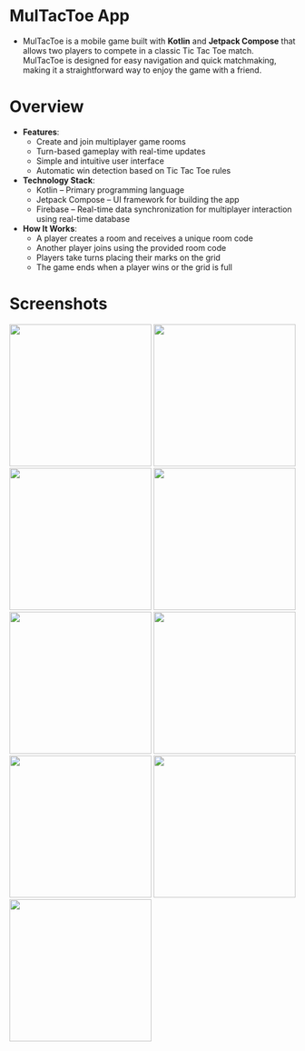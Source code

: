 # MulTacToe App
- MulTacToe is a mobile game built with **Kotlin** and **Jetpack Compose** that allows two players to compete in a classic Tic Tac Toe match. MulTacToe is designed for easy navigation and quick matchmaking, making it a straightforward way to enjoy the game with a friend.

# Overview
- **Features**:
  - Create and join multiplayer game rooms
  - Turn-based gameplay with real-time updates
  - Simple and intuitive user interface
  - Automatic win detection based on Tic Tac Toe rules
- **Technology Stack**:
  - Kotlin – Primary programming language
  - Jetpack Compose – UI framework for building the app
  - Firebase – Real-time data synchronization for multiplayer interaction using real-time database
- **How It Works**:
  - A player creates a room and receives a unique room code
  - Another player joins using the provided room code
  - Players take turns placing their marks on the grid
  - The game ends when a player wins or the grid is full

# Screenshots
<img src="https://github.com/user-attachments/assets/ca73a5e5-84f2-4de6-9af9-c41678b8c3c8" width="250" />
<img src="https://github.com/user-attachments/assets/a482d98b-fd4a-451c-9c8c-4abf789fdaff" width="250" />
<img src="https://github.com/user-attachments/assets/ce7b069a-846d-4f79-8bfd-35565e8866bb" width="250" />
<img src="https://github.com/user-attachments/assets/6736431b-c34a-4d96-b593-2fee22664ce0" width="250" />
<img src="https://github.com/user-attachments/assets/42083a11-c845-4b70-8762-998f8e3afbd7" width="250" />
<img src="https://github.com/user-attachments/assets/d3244845-992a-4099-928a-54a818af6e3e" width="250" />
<img src="https://github.com/user-attachments/assets/1be0dbcb-1856-4b46-bc45-39e816c3601e" width="250" />
<img src="https://github.com/user-attachments/assets/1c760762-4556-4377-b1d0-ea07d05c809f" width="250" />
<img src="https://github.com/user-attachments/assets/4765217f-0485-4759-a95a-9120efd4d245" width="250" />



